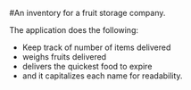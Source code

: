 #An inventory for a fruit storage company.

The application does the following:
- Keep track of number of items delivered
- weighs fruits delivered
- delivers the quickest food to expire
- and it capitalizes each name for readability. 

